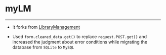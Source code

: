 # myLM

---

* It forks from [LibraryManagement](https://github.com/yumendy/LibraryManagement)

* Used `form.cleaned_data.get()` to replace `request.POST.get()` and increased the judgment about error conditions while migrating the database from `SQLite` to `MySQL`

